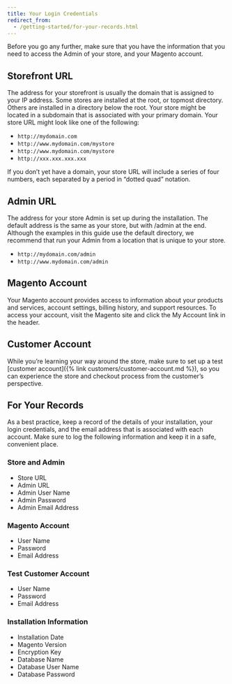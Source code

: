 ```yaml
---
title: Your Login Credentials
redirect_from:
  - /getting-started/for-your-records.html
---
```


Before you go any further, make sure that you have the information that you need to access the Admin of your store, and your Magento account.

## Storefront URL

The address for your storefront is usually the domain that is assigned to your IP address. Some stores are installed at the root, or topmost directory. Others are installed in a directory below the root. Your store might be located in a subdomain that is associated with your primary domain. Your store URL might look like one of the following:

- `http://mydomain.com`
- `http://www.mydomain.com/mystore`
- `http://www.mydomain.com/mystore`
- `http://xxx.xxx.xxx.xxx`

If you don’t yet have a domain, your store URL will include a series of four numbers, each separated by a period in “dotted quad” notation.

## Admin URL

The address for your store Admin is set up during the installation. The default address is the same as your store, but with /admin at the end. Although the examples in this guide use the default directory, we recommend that run your Admin from a location that is unique to your store.

- `http://mydomain.com/admin`
- `http://www.mydomain.com/admin`

## Magento Account

Your Magento account provides access to information about your products and services, account settings, billing history, and support resources. To access your account, visit the Magento site and click the My Account link in the header.

## Customer Account

While you’re learning your way around the store, make sure to set up a test [customer account]({% link customers/customer-account.md %}), so you can experience the store and checkout process from the customer’s perspective.

## For Your Records

As a best practice, keep a record of the details of your installation, your login credentials, and the email address that is associated with each account. Make sure to log the following information and keep it in a safe, convenient place.

### Store and Admin

- Store URL
- Admin URL
- Admin User Name
- Admin Password
- Admin Email Address

### Magento Account

- User Name
- Password
- Email Address

### Test Customer Account

- User Name
- Password
- Email Address

### Installation Information

- Installation Date
- Magento Version
- Encryption Key
- Database Name
- Database User Name
- Database Password
